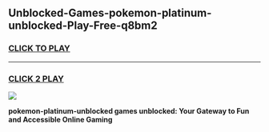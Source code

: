 
## Unblocked-Games-pokemon-platinum-unblocked-Play-Free-q8bm2
<h3>
<a href="https://premium76.site?title=pokemon-platinum-unblocked&ref=20M">CLICK TO PLAY</a></h3>
<hr>

<h3>
<a href="https://premium76.site?title=pokemon-platinum-unblocked&ref=20M">CLICK 2 PLAY</a>
  
</h3>

<a href="https://premium76.site?title=pokemon-platinum-unblocked&ref=19M"><img src="https://clearcache.store/games.png"></a>


**pokemon-platinum-unblocked games unblocked: Your Gateway to Fun and Accessible Online Gaming**
